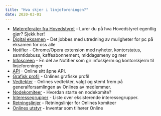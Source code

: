 ```yaml
---
title: "Hva skjer i linjeforeningen?"
date: 2020-03-01
---
```


- [Møtereferater fra Hovedstyret](/info/innsikt-og-interface/motereferater-fra-hovedstyret/) - Lurer du på hva Hovedstyret egentlig gjør? Sjekk her!
- [Digital eksamen](/info/innsikt-og-interface/digital-eksamen/) - Det jobbes med utredning av muligheter for pc på eksamen for oss alle
- [Notifier](/info/innsikt-og-interface/notifier/) - Chrome/Opera extension med nyheter, kontorstatus, sanntidsbuss, kaffeabonnement, middagsmeny og mer
- [Infoscreen](/info/innsikt-og-interface/infoscreen/) - En del av Notifier som gir infoskjerm og kontorskjerm til linjeforeninger
- [API](/info/innsikt-og-interface/api/) - Online sitt åpne API.
- [Grafisk profil](/info/innsikt-og-interface/grafisk-profil/) - Onlines grafiske profil
- [Vedtekter](/info/innsikt-og-interface/vedtekter/) - Onlines vedtekter, valgt og stemt frem på generalforsamlingen av Onlines av medlemmer.
- [Nodekomiteer](/info/innsikt-og-interface/nodekomiteer/) - Hvordan starte en nodekomite?
- [Interessegrupper](/info/innsikt-og-interface/interessegrupper/) - Liste over eksisterende interessegrupper.
- [Retningslinjer](/info/innsikt-og-interface/retningslinjer/) - Retningslinjer for Onlines komiteer
- [Onlines utstyr](/info/utstyrsliste/) - Inventar som tilhører Online
